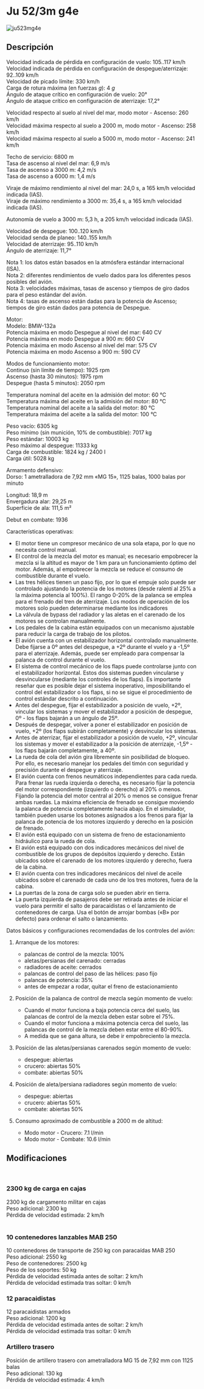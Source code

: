 # Ju 52/3m g4e  
  
![ju523mg4e](../images/ju523mg4e.png)  
  
## Descripción  
  
Velocidad indicada de pérdida en configuración de vuelo: 105..117 km/h  
Velocidad indicada de pérdida en configuración de despegue/aterrizaje: 92..109 km/h  
Velocidad de picado límite: 330 km/h  
Carga de rotura máxima (en fuerzas <i>g</i>): 4 <i>g</i>  
Ángulo de ataque crítico en configuración de vuelo: 20°  
Ángulo de ataque crítico en configuración de aterrizaje: 17,2°  
  
Velocidad respecto al suelo al nivel del mar, modo motor - Ascenso: 260 km/h  
Velocidad máxima respecto al suelo a 2000 m, modo motor - Ascenso: 258 km/h  
Velocidad máxima respecto al suelo a 5000 m, modo motor - Ascenso: 241 km/h  
  
Techo de servicio: 6800 m  
Tasa de ascenso al nivel del mar: 6,9 m/s  
Tasa de ascenso a 3000 m: 4,2 m/s  
Tasa de ascenso a 6000 m: 1,4 m/s  
  
Viraje de máximo rendimiento al nivel del mar: 24,0 s, a 165 km/h velocidad indicada (IAS).  
Viraje de máximo rendimiento a 3000 m: 35,4 s, a 165 km/h velocidad indicada (IAS).  
  
Autonomía de vuelo a 3000 m: 5,3 h, a 205 km/h velocidad indicada (IAS).  
  
Velocidad de despegue: 100..120 km/h  
Velocidad senda de planeo: 140..155 km/h  
Velocidad de aterrizaje: 95..110 km/h  
Ángulo de aterrizaje: 11,7°  
  
Nota 1: los datos están basados en la atmósfera estándar internacional (ISA).  
Nota 2: diferentes rendimientos de vuelo dados para los diferentes pesos posibles del avión.  
Nota 3: velocidades máximas, tasas de ascenso y tiempos de giro dados para el peso estándar del avión.  
Nota 4: tasas de ascenso están dadas para la potencia de Ascenso; tiempos de giro están dados para potencia de Despegue.  
  
Motor:  
Modelo: BMW-132a  
Potencia máxima en modo Despegue al nivel del mar: 640 CV  
Potencia máxima en modo Despegue a 900 m: 660 CV  
Potencia máxima en modo Ascenso al nivel del mar: 575 CV  
Potencia máxima en modo Ascenso a 900 m: 590 CV  
  
Modos de funcionamiento motor:  
Continuo (sin límite de tiempo): 1925 rpm  
Ascenso (hasta 30 minutos): 1975 rpm  
Despegue (hasta 5 minutos): 2050 rpm  
  
Temperatura nominal del aceite en la admisión del motor: 60 °C  
Temperatura máxima del aceite en la admisión del motor: 80 °C  
Temperatura nominal del aceite a la salida del motor: 80 °C  
Temperatura máxima del aceite a la salida del motor: 100 °C  
  
Peso vacío: 6305 kg  
Peso mínimo (sin munición, 10% de combustible): 7017 kg  
Peso estándar: 10003 kg  
Peso máximo al despegue: 11333 kg  
Carga de combustible: 1824 kg / 2400 l  
Carga útil: 5028 kg  
  
Armamento defensivo:  
Dorso: 1 ametralladora de 7,92 mm «MG 15», 1125 balas, 1000 balas por minuto  
  
Longitud: 18,9 m  
Envergadura alar: 29,25 m  
Superficie de ala: 111,5 m²  
  
Debut en combate: 1936  
  
Características operativas:  
- El motor tiene un compresor mecánico de una sola etapa, por lo que no necesita control manual.  
- El control de la mezcla del motor es manual; es necesario empobrecer la mezcla si la altitud es mayor de 1 km para un funcionamiento óptimo del motor. Además, al empobrecer la mezcla se reduce el consumo de combustible durante el vuelo.  
- Las tres hélices tienen un paso fijo, por lo que el empuje solo puede ser controlado ajustando la potencia de los motores (desde ralentí al 25% a la máxima potencia al 100%). El rango 0-20% de la palanca se emplea para el frenado del tren de aterrizaje. Los modos de operación de los motores solo pueden determinarse mediante los indicadores  
- La válvula de bypass del radiador y las aletas en el carenado de los motores se controlan manualmente.  
- Los pedales de la cabina están equipados con un mecanismo ajustable para reducir la carga de trabajo de los pilotos.  
- El avión cuenta con un estabilizador horizontal controlado manualmente. Debe fijarse a 0º antes del despegue, a +2º durante el vuelo y a -1,5º para el aterrizaje. Además, puede ser empleado para compensar la palanca de control durante el vuelo.  
- El sistema de control mecánico de los flaps puede controlarse junto con el estabilizador horizontal. Estos dos sistemas pueden vincularse y desvincularse (mediante los controles de los flaps). Es importante reseñar que es posible dejar el sistema inoperativo, imposibilitando el control del estabilizador o los flaps, si no se sigue el procedimiento de control estándar descrito a continuación.  
- Antes del despegue, fijar el estabilizador a posición de vuelo, +2º, vincular los sistemas y mover el estabilizador a posición de despegue, 0º - los flaps bajarán a un ángulo de 25º.  
- Después de despegar, volver a poner el estabilizador en posición de vuelo, +2º (los flaps subirán completamente) y desvincular los sistemas.  
- Antes de aterrizar, fijar el estabilizador a posición de vuelo, +2º, vincular los sistemas y mover el estabilizador a la posición de aterrizaje, -1,5º - los flaps bajarán completamente, a 40º.  
- La rueda de cola del avión gira libremente sin posibilidad de bloqueo. Por ello, es necesario manejar los pedales del timón con seguridad y precisión durante el despegue y aterrizaje.  
- El avión cuenta con frenos neumáticos independientes para cada rueda. Para frenar las rueda izquierda o derecha, es necesario fijar la potencia del motor correspondiente (izquierdo o derecho) al 20% o menos. Fijando la potencia del motor central al 20% o menos se consigue frenar ambas ruedas. La máxima eficiencia de frenado se consigue moviendo la palanca de potencia completamente hacia abajo. En el simulador, también pueden usarse los botones asignados a los frenos para fijar la palanca de potencia de los motores izquierdo y derecho en la posición de frenado.  
- El avión está equipado con un sistema de freno de estacionamiento hidráulico para la rueda de cola.  
- El avión está equipado con dos indicadores mecánicos del nivel de combustible de los grupos de depósitos izquierdo y derecho. Están ubicados sobre el carenado de los motores izquierdo y derecho, fuera de la cabina.  
- El avión cuenta con tres indicadores mecánicos del nivel de aceile ubicados sobre el carenado de cada uno de los tres motores, fuera de la cabina.  
- La puertas de la zona de carga solo se pueden abrir en tierra.  
- La puerta izquierda de pasajeros debe ser retirada antes de iniciar el vuelo para permitir el salto de paracaidistas o el lanzamiento de contenedores de carga. Usa el botón de arrojar bombas («B» por defecto) para ordenar el salto o lanzamiento.  
  
Datos básicos y configuraciones recomendadas de los controles del avión:  
1. Arranque de los motores:  
	- palancas de control de la mezcla: 100%  
	- aletas/persianas del carenado: cerradas  
	- radiadores de aceite: cerrados  
	- palancas de control del paso de las hélices: paso fijo  
	- palancas de potencia: 35%  
	- antes de empezar a rodar, quitar el freno de estacionamiento  
  
2. Posición de la palanca de control de mezcla según momento de vuelo:  
	- Cuando el motor funciona a baja potencia cerca del suelo, las palancas de control de la mezcla deben estar sobre el 75%.  
	- Cuando el motor funciona a máxima potencia cerca del suelo, las palancas de control de la mezcla deben estar entre el 80-90%.  
	- A medida que se gana altura, se debe ir empobreciento la mezcla.  
  
3. Posición de las aletas/persianas carenados según momento de vuelo:  
	- despegue: abiertas  
	- crucero: abiertas 50%  
	- combate: abiertas 50%  
  
3. Posición de aleta/persiana radiadores según momento de vuelo:  
	- despegue: abiertas  
	- crucero: abiertas 50%  
	- combate: abiertas 50%  
  
4. Consumo aproximado de combustible a 2000 m de altitud:  
	- Modo motor - Crucero: 7.1 l/min  
	- Modo motor - Combate: 10.6 l/min  
  
## Modificaciones  
  ﻿
  
### 2300 kg de carga en cajas  
  
2300 kg de cargamento militar en cajas  
Peso adicional: 2300 kg  
Pérdida de velocidad estimada: 2 km/h  
  ﻿
  
### 10 contenedores lanzables MAB 250  
  
10 contenedores de transporte de 250 kg con paracaídas MAB 250  
Peso adicional: 2550 kg  
Peso de contenedores: 2500 kg  
Peso de los soportes: 50 kg  
Pérdida de velocidad estimada antes de soltar: 2 km/h  
Pérdida de velocidad estimada tras soltar: 0 km/h  ﻿
  
### 12 paracaidistas  
  
12 paracaidistas armados  
Peso adicional: 1200 kg  
Pérdida de velocidad estimada antes de soltar: 2 km/h  
Pérdida de velocidad estimada tras soltar: 0 km/h  
  
### Artillero trasero  
  
Posición de artillero trasero con ametralladora MG 15 de 7,92 mm con 1125 balas  
Peso adicional: 130 kg  
Pérdida de velocidad estimada: 4 km/h  